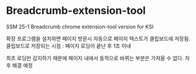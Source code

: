 # Breadcrumb-extension-tool
SSM 25-1 Breadcrumb chrome extension-tool version for KSI

확장 프로그램을 설치하면 페이지 방문시 자동으로 페이지 텍스트가 클립보드에 저장됨.
클립보드로 저장되는 시점 : 페이지 로딩이 끝난 후 1초 이내

최초 로딩만 감지하기 때문에 페이지 내에서 동적으로 바뀌는 부분은 가져올 수 없다.
차후 해결 예정